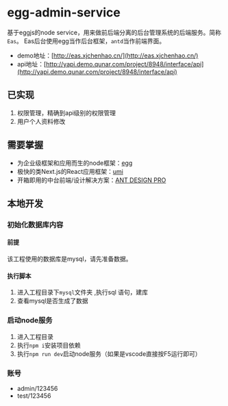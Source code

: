 # egg-admin-service

基于eggjs的node service，用来做前后端分离的后台管理系统的后端服务。简称`Eas`。
Eas后台使用egg当作后台框架，`antd`当作前端界面。

- demo地址：[http://eas.xjchenhao.cn/](http://eas.xjchenhao.cn/)
- api地址：[http://yapi.demo.qunar.com/project/8948/interface/api](http://yapi.demo.qunar.com/project/8948/interface/api)

## 已实现
1. 权限管理，精确到api级别的权限管理
2. 用户个人资料修改

## 需要掌握

- 为企业级框架和应用而生的node框架：[egg](https://eggjs.org/)
- 极快的类Next.js的React应用框架：[umi](https://umijs.org/)
- 开箱即用的中台前端/设计解决方案：[ANT DESIGN PRO](https://pro.ant.design/index-cn)

## 本地开发

### 初始化数据库内容
#### 前提
该工程使用的数据库是mysql，请先准备数据。

#### 执行脚本
1. 进入工程目录下`mysql`文件夹 ,执行sql 语句，建库
2. 查看mysql是否生成了数据

### 启动node服务
1. 进入工程目录
2. 执行`npm i`安装项目依赖
3. 执行`npm run dev`启动node服务（如果是vscode直接按F5运行即可）

### 账号
- admin/123456
- test/123456

